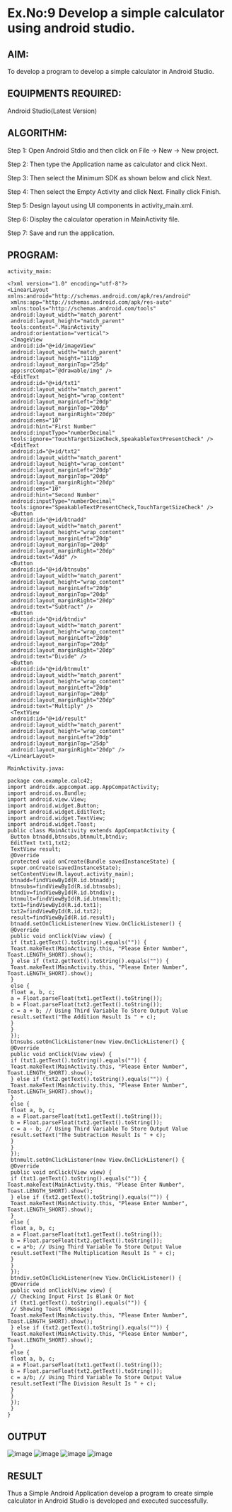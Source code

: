# Ex.No:9 Develop a simple calculator using android studio.

## AIM:

To develop a program to develop a simple calculator in Android Studio.

## EQUIPMENTS REQUIRED:

Android Studio(Latest Version)

## ALGORITHM:

Step 1: Open Android Stdio and then click on File -> New -> New project.

Step 2: Then type the Application name as calculator and click Next. 

Step 3: Then select the Minimum SDK as shown below and click Next.

Step 4: Then select the Empty Activity and click Next. Finally click Finish.

Step 5: Design layout using UI components in activity_main.xml.

Step 6: Display the calculator operation in MainActivity file.

Step 7: Save and run the application.

## PROGRAM:
```
activity_main:

<?xml version="1.0" encoding="utf-8"?>
<LinearLayout xmlns:android="http://schemas.android.com/apk/res/android"
 xmlns:app="http://schemas.android.com/apk/res-auto"
 xmlns:tools="http://schemas.android.com/tools"
 android:layout_width="match_parent"
 android:layout_height="match_parent"
 tools:context=".MainActivity"
 android:orientation="vertical">
 <ImageView
 android:id="@+id/imageView"
 android:layout_width="match_parent"
 android:layout_height="111dp"
 android:layout_marginTop="25dp"
 app:srcCompat="@drawable/img" />
 <EditText
 android:id="@+id/txt1"
 android:layout_width="match_parent"
 android:layout_height="wrap_content"
 android:layout_marginLeft="20dp"
 android:layout_marginTop="20dp"
 android:layout_marginRight="20dp"
 android:ems="10"
 android:hint="First Number"
 android:inputType="numberDecimal"
 tools:ignore="TouchTargetSizeCheck,SpeakableTextPresentCheck" />
 <EditText
 android:id="@+id/txt2"
 android:layout_width="match_parent"
 android:layout_height="wrap_content"
 android:layout_marginLeft="20dp"
 android:layout_marginTop="20dp"
 android:layout_marginRight="20dp"
 android:ems="10"
 android:hint="Second Number"
 android:inputType="numberDecimal"
 tools:ignore="SpeakableTextPresentCheck,TouchTargetSizeCheck" />
 <Button
 android:id="@+id/btnadd"
 android:layout_width="match_parent"
 android:layout_height="wrap_content"
 android:layout_marginLeft="20dp"
 android:layout_marginTop="20dp"
 android:layout_marginRight="20dp"
 android:text="Add" />
 <Button
 android:id="@+id/btnsubs"
 android:layout_width="match_parent"
 android:layout_height="wrap_content"
 android:layout_marginLeft="20dp"
 android:layout_marginTop="20dp"
 android:layout_marginRight="20dp"
 android:text="Subtract" />
 <Button
 android:id="@+id/btndiv"
 android:layout_width="match_parent"
 android:layout_height="wrap_content"
 android:layout_marginLeft="20dp"
 android:layout_marginTop="20dp"
 android:layout_marginRight="20dp"
 android:text="Divide" />
 <Button
 android:id="@+id/btnmult"
 android:layout_width="match_parent"
 android:layout_height="wrap_content"
 android:layout_marginLeft="20dp"
 android:layout_marginTop="20dp"
 android:layout_marginRight="20dp"
 android:text="Multiply" />
 <TextView
 android:id="@+id/result"
 android:layout_width="match_parent"
 android:layout_height="wrap_content"
 android:layout_marginLeft="20dp"
 android:layout_marginTop="25dp"
 android:layout_marginRight="20dp" />
</LinearLayout>

MainActivity.java:

package com.example.calc42;
import androidx.appcompat.app.AppCompatActivity;
import android.os.Bundle;
import android.view.View;
import android.widget.Button;
import android.widget.EditText;
import android.widget.TextView;
import android.widget.Toast;
public class MainActivity extends AppCompatActivity {
 Button btnadd,btnsubs,btnmult,btndiv;
 EditText txt1,txt2;
 TextView result;
 @Override
 protected void onCreate(Bundle savedInstanceState) {
 super.onCreate(savedInstanceState);
 setContentView(R.layout.activity_main);
 btnadd=findViewById(R.id.btnadd);
 btnsubs=findViewById(R.id.btnsubs);
 btndiv=findViewById(R.id.btndiv);
 btnmult=findViewById(R.id.btnmult);
 txt1=findViewById(R.id.txt1);
 txt2=findViewById(R.id.txt2);
 result=findViewById(R.id.result);
 btnadd.setOnClickListener(new View.OnClickListener() {
 @Override
 public void onClick(View view) {
 if (txt1.getText().toString().equals("")) {
 Toast.makeText(MainActivity.this, "Please Enter Number",
Toast.LENGTH_SHORT).show();
 } else if (txt2.getText().toString().equals("")) {
 Toast.makeText(MainActivity.this, "Please Enter Number",
Toast.LENGTH_SHORT).show();
 }
 else {
 float a, b, c;
 a = Float.parseFloat(txt1.getText().toString());
 b = Float.parseFloat(txt2.getText().toString());
 c = a + b; // Using Third Variable To Store Output Value
 result.setText("The Addition Result Is " + c);
 }
 }
 });
 btnsubs.setOnClickListener(new View.OnClickListener() {
 @Override
 public void onClick(View view) {
 if (txt1.getText().toString().equals("")) {
 Toast.makeText(MainActivity.this, "Please Enter Number",
Toast.LENGTH_SHORT).show();
 } else if (txt2.getText().toString().equals("")) {
 Toast.makeText(MainActivity.this, "Please Enter Number",
Toast.LENGTH_SHORT).show();
 }
 else {
 float a, b, c;
 a = Float.parseFloat(txt1.getText().toString());
 b = Float.parseFloat(txt2.getText().toString());
 c = a - b; // Using Third Variable To Store Output Value
 result.setText("The Subtraction Result Is " + c);
 }
 }
 });
 btnmult.setOnClickListener(new View.OnClickListener() {
 @Override
 public void onClick(View view) {
 if (txt1.getText().toString().equals("")) {
Toast.makeText(MainActivity.this, "Please Enter Number",
Toast.LENGTH_SHORT).show();
 } else if (txt2.getText().toString().equals("")) {
 Toast.makeText(MainActivity.this, "Please Enter Number",
Toast.LENGTH_SHORT).show();
 }
 else {
 float a, b, c;
 a = Float.parseFloat(txt1.getText().toString());
 b = Float.parseFloat(txt2.getText().toString());
 c = a*b; // Using Third Variable To Store Output Value
 result.setText("The Multiplication Result Is " + c);
 }
 }
 });
 btndiv.setOnClickListener(new View.OnClickListener() {
 @Override
 public void onClick(View view) {
 // Checking Input First Is Blank Or Not
 if (txt1.getText().toString().equals("")) {
 // Showing Toast (Message)
 Toast.makeText(MainActivity.this, "Please Enter Number",
Toast.LENGTH_SHORT).show();
 } else if (txt2.getText().toString().equals("")) {
 Toast.makeText(MainActivity.this, "Please Enter Number",
Toast.LENGTH_SHORT).show();
 }
 else {
 float a, b, c;
 a = Float.parseFloat(txt1.getText().toString());
 b = Float.parseFloat(txt2.getText().toString());
 c = a/b; // Using Third Variable To Store Output Value
 result.setText("The Division Result Is " + c);
 }
 }
 });
 }
}
```

## OUTPUT

![image](https://github.com/elakiet/Mobile-Application-Development/assets/133135881/8090211c-23e2-49a3-b6d4-e52edba64427)
![image](https://github.com/elakiet/Mobile-Application-Development/assets/133135881/7b2455a9-1bbd-48be-a96a-38f7d7984d26)
![image](https://github.com/elakiet/Mobile-Application-Development/assets/133135881/0d8f835e-22dd-4127-838f-b4e61eb1ebd7)
![image](https://github.com/elakiet/Mobile-Application-Development/assets/133135881/fa2409ef-b754-45bf-bfd0-49cd56f702f5)



## RESULT
Thus a Simple Android Application develop a program to create simple calculator in Android Studio is developed and executed successfully.

